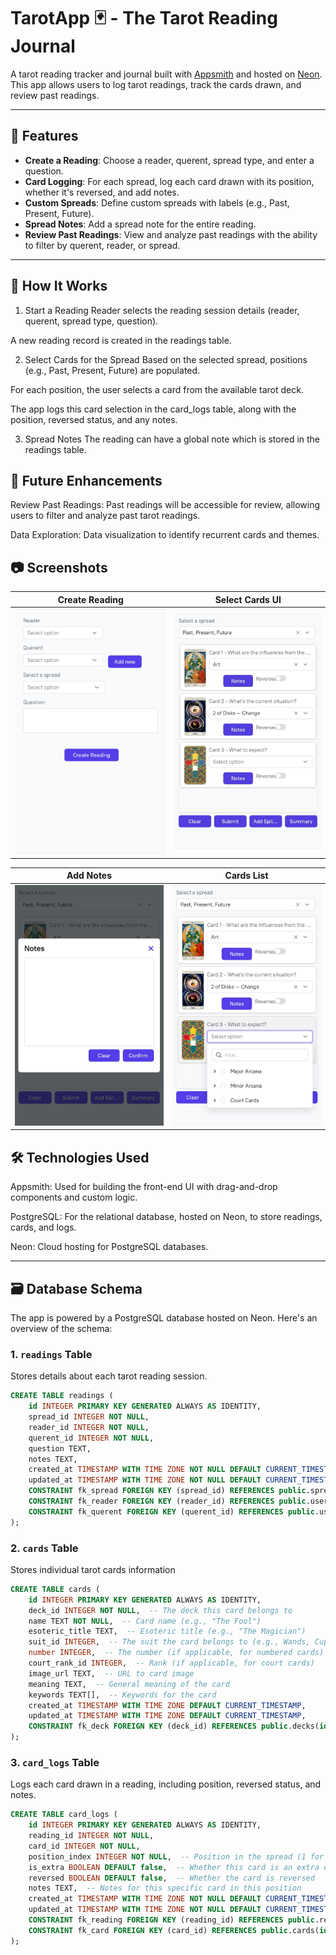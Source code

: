# TarotApp 🃏 - The Tarot Reading Journal

A tarot reading tracker and journal built with [Appsmith](https://www.appsmith.com/) and hosted on [Neon](https://neon.tech/).  
This app allows users to log tarot readings, track the cards drawn, and review past readings.

---

## 📌 Features

- **Create a Reading**: Choose a reader, querent, spread type, and enter a question.
- **Card Logging**: For each spread, log each card drawn with its position, whether it's reversed, and add notes.
- **Custom Spreads**: Define custom spreads with labels (e.g., Past, Present, Future).
- **Spread Notes**: Add a spread note for the entire reading.
- **Review Past Readings**: View and analyze past readings with the ability to filter by querent, reader, or spread.

---

## 🔧 How It Works
1. Start a Reading
Reader selects the reading session details (reader, querent, spread type, question).

A new reading record is created in the readings table.

2. Select Cards for the Spread
Based on the selected spread, positions (e.g., Past, Present, Future) are populated.

For each position, the user selects a card from the available tarot deck.

The app logs this card selection in the card_logs table, along with the position, reversed status, and any notes.

3. Spread Notes
The reading can have a global note which is stored in the readings table.


## 🚀 Future Enhancements
Review Past Readings: Past readings will be accessible for review, allowing users to filter and analyze past tarot readings.

Data Exploration: Data visualization to identify recurrent cards and themes.

## 📷 Screenshots
| Create Reading | Select Cards UI |
|-----------|-----------|
| ![Create Reading](screenshots/sc-001.jpg) | ![Select Cards UI](screenshots/sc-002.jpg) |

| Add Notes | Cards List |
|-----------|-----------|
| ![Add Notes](screenshots/sc-003.jpg) | ![Cards List](screenshots/sc-004.jpg) |


## 🛠️ Technologies Used
Appsmith: Used for building the front-end UI with drag-and-drop components and custom logic.

PostgreSQL: For the relational database, hosted on Neon, to store readings, cards, and logs.

Neon: Cloud hosting for PostgreSQL databases.

---

## 🗃️ Database Schema

The app is powered by a PostgreSQL database hosted on Neon. Here's an overview of the schema:

### 1. `readings` Table
Stores details about each tarot reading session.

```sql
CREATE TABLE readings (
    id INTEGER PRIMARY KEY GENERATED ALWAYS AS IDENTITY,
    spread_id INTEGER NOT NULL,
    reader_id INTEGER NOT NULL,
    querent_id INTEGER NOT NULL,
    question TEXT,
    notes TEXT,
    created_at TIMESTAMP WITH TIME ZONE NOT NULL DEFAULT CURRENT_TIMESTAMP,
    updated_at TIMESTAMP WITH TIME ZONE NOT NULL DEFAULT CURRENT_TIMESTAMP,
    CONSTRAINT fk_spread FOREIGN KEY (spread_id) REFERENCES public.spreads(id) ON DELETE SET NULL,
    CONSTRAINT fk_reader FOREIGN KEY (reader_id) REFERENCES public.users(id),
    CONSTRAINT fk_querent FOREIGN KEY (querent_id) REFERENCES public.users(id)
);
```

### 2. `cards` Table
Stores individual tarot cards information
```sql
CREATE TABLE cards (
    id INTEGER PRIMARY KEY GENERATED ALWAYS AS IDENTITY,
    deck_id INTEGER NOT NULL,  -- The deck this card belongs to
    name TEXT NOT NULL,  -- Card name (e.g., "The Fool")
    esoteric_title TEXT,  -- Esoteric title (e.g., "The Magician")
    suit_id INTEGER,  -- The suit the card belongs to (e.g., Wands, Cups)
    number INTEGER,  -- The number (if applicable, for numbered cards)
    court_rank_id INTEGER,  -- Rank (if applicable, for court cards)
    image_url TEXT,  -- URL to card image
    meaning TEXT,  -- General meaning of the card
    keywords TEXT[],  -- Keywords for the card
    created_at TIMESTAMP WITH TIME ZONE DEFAULT CURRENT_TIMESTAMP,
    updated_at TIMESTAMP WITH TIME ZONE DEFAULT CURRENT_TIMESTAMP,
    CONSTRAINT fk_deck FOREIGN KEY (deck_id) REFERENCES public.decks(id) ON DELETE CASCADE
);
```

### 3. `card_logs` Table
Logs each card drawn in a reading, including position, reversed status, and notes.
```sql
CREATE TABLE card_logs (
    id INTEGER PRIMARY KEY GENERATED ALWAYS AS IDENTITY,
    reading_id INTEGER NOT NULL,
    card_id INTEGER NOT NULL,
    position_index INTEGER NOT NULL,  -- Position in the spread (1 for Past, 2 for Present, etc.)
    is_extra BOOLEAN DEFAULT false,  -- Whether this card is an extra one
    reversed BOOLEAN DEFAULT false,  -- Whether the card is reversed
    notes TEXT,  -- Notes for this specific card in this position
    created_at TIMESTAMP WITH TIME ZONE NOT NULL DEFAULT CURRENT_TIMESTAMP,
    updated_at TIMESTAMP WITH TIME ZONE NOT NULL DEFAULT CURRENT_TIMESTAMP,
    CONSTRAINT fk_reading FOREIGN KEY (reading_id) REFERENCES public.readings(id) ON DELETE CASCADE,
    CONSTRAINT fk_card FOREIGN KEY (card_id) REFERENCES public.cards(id) ON DELETE CASCADE
);
```

